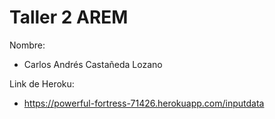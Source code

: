 Taller 2 AREM
======
Nombre: 

* Carlos Andrés Castañeda Lozano

Link de Heroku:

* https://powerful-fortress-71426.herokuapp.com/inputdata
